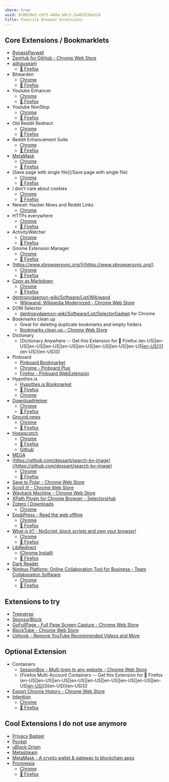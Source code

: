 ```yaml
---
share: true
uuid: 810020e2-c875-440a-b0c3-2a48333da314
title: Favorite Browser Extensions
---
```

## Core Extensions / Bookmarklets

* [BypassPaywall](/BypassPaywall)
* [ZenHub for GitHub - Chrome Web Store](https://chrome.google.com/webstore/detail/zenhub-for-github/ogcgkffhplmphkaahpmffcafajaocjbd)
* [adnauseam](https://adnauseam.io/)
  * [🦊 Firefox](https://addons.mozilla.org/en-US/firefox/addon/adnauseam/)
* Bitwarden
  * [Chrome](https://chrome.google.com/webstore/detail/bitwarden-free-password-m/nngceckbapebfimnlniiiahkandclblb)
  * [🦊 Firefox](https://addons.mozilla.org/en-US/firefox/addon/bitwarden-password-manager/)
* Youtube Enhancer
  * [Chrome](https://chrome.google.com/webstore/detail/enhancer-for-youtube/ponfpcnoihfmfllpaingbgckeeldkhle)
  * [🦊 Firefox](https://addons.mozilla.org/en-US/firefox/addon/enhancer-for-youtube/)
* Youtube NonStop
  * [Chrome](https://chrome.google.com/webstore/detail/youtube-nonstop/nlkaejimjacpillmajjnopmpbkbnocid)
  * [🦊 Firefox](https://addons.mozilla.org/en-US/firefox/addon/youtube-nonstop/)
* Old Reddit Redirect
  * [Chrome](https://chrome.google.com/webstore/detail/old-reddit-redirect/dneaehbmnbhcippjikoajpoabadpodje)
  * [🦊 Firefox](https://addons.mozilla.org/en-US/firefox/addon/old-reddit-redirect/)
* Reddit Enhancement Suite
  * [Chrome](https://chrome.google.com/webstore/detail/reddit-enhancement-suite/kbmfpngjjgdllneeigpgjifpgocmfgmb)
  * [🦊 Firefox](https://addons.mozilla.org/en-US/firefox/addon/reddit-enhancement-suite/)
* [MetaMask](https://metamask.io/download.html)
  * [Chrome](https://chrome.google.com/webstore/detail/metamask/nkbihfbeogaeaoehlefnkodbefgpgknn?hl=en)
  * [🦊 Firefox](https://addons.mozilla.org/en-US/firefox/addon/ether-metamask/)
* [Save page with single file](/Save page with single file)
	* [Chrome](https://chrome.google.com/webstore/detail/singlefile/mpiodijhokgodhhofbcjdecpffjipkle)
	* [🦊 Firefox](https://addons.mozilla.org/en-US/firefox/addon/single-file/)
* I don't care about cookies
  * [Chrome](https://chrome.google.com/webstore/detail/i-dont-care-about-cookies/fihnjjcciajhdojfnbdddfaoknhalnja)
  * [🦊 Firefox](https://addons.mozilla.org/en-US/firefox/addon/i-dont-care-about-cookies/)
* Newsit: Hacker News and Reddit Links
  * [Chrome](https://chrome.google.com/webstore/detail/newsit-hacker-news-and-re/nngjdplpkehilhcinpccdbkjaknkkifl)
* HTTPs everywhere
  * [Chrome](https://chrome.google.com/webstore/detail/https-everywhere/gcbommkclmclpchllfjekcdonpmejbdp)
  * [🦊 Firefox](https://addons.mozilla.org/en-US/firefox/addon/newsit-hnews-and-reddit-links/)
* ActivityWatcher
  * [Chrome](https://chrome.google.com/webstore/detail/activitywatch-web-watcher/nglaklhklhcoonedhgnpgddginnjdadi)
  * [🦊 Firefox](https://addons.mozilla.org/en-US/firefox/addon/aw-watcher-web/)
* Gnome Extension Manager
  * [Chrome](https://chrome.google.com/webstore/detail/gnome-shell-integration/gphhapmejobijbbhgpjhcjognlahblep/)
  * [🦊 Firefox](https://addons.mozilla.org/en-US/firefox/addon/gnome-shell-integration/)
* [https://www.xbrowsersync.org/](/https://www.xbrowsersync.org/)
  * [Chrome](https://chrome.google.com/webstore/detail/xbrowsersync/lcbjdhceifofjlpecfpeimnnphbcjgnc)
  * [🦊 Firefox](https://addons.mozilla.org/en-GB/firefox/addon/xbs/)
* [Copy as Markdown](https://github.com/yorkxin/copy-as-markdown)
  * [Chrome](https://chrome.google.com/webstore/detail/copy-as-markdown/fkeaekngjflipcockcnpobkpbbfbhmdn?hl=en)
  * [🦊 Firefox](https://github.com/yorkxin/copy-as-markdown)
* [dentropydaemon-wiki/Software/List/Wikiwand](/dentropydaemon-wiki/Software/List/Wikiwand)
	* [Wikiwand: Wikipedia Modernized - Chrome Web Store](https://chrome.google.com/webstore/detail/wikiwand-wikipedia-modern/emffkefkbkpkgpdeeooapgaicgmcbolj/related)
* DOM Selector
	* [dentropydaemon-wiki/Software/List/SelectorGadget](/dentropydaemon-wiki/Software/List/SelectorGadget) for Chrome
* Bookmarks clean up
	* Great for deleting duplicate bookmarks and empty folders
	* [Bookmarks clean up - Chrome Web Store](https://chrome.google.com/webstore/detail/bookmarks-clean-up/oncbjlgldmiagjophlhobkogeladjijl/related?hl=en)
* Dictionary
  * [Dictionary Anywhere -- Get this Extension for 🦊 Firefox (en-US|[en-US|[en-US|[en-US|[en-US|[en-US|[en-US|[en-US|[en-US|[en-US)](/en-US)]]](en-US)](en-US)]])
* Pinboard
  * [Pinboard Bookmarket](https://pinboard.in/howto/)
  * [Chrome - Pinboard Plus](https://chrome.google.com/webstore/detail/pinboard-plus/mphdppdgoagghpmmhodmfajjlloijnbd)
  * [Firefox - Pinboard WebExtension](https://addons.mozilla.org/en-US/firefox/addon/pinboard-webextension/)
* Hypothes.is
  * [Hypothes.is Bookmarket](https://web.hypothes.is/start/)
  * [🦊 Firefox](https://addons.mozilla.org/en-US/firefox/addon/unofficial-hypothesis)
  * [Chrome](https://chrome.google.com/webstore/detail/hypothesis-web-pdf-annota/bjfhmglciegochdpefhhlphglcehbmek)
* [DownloadHelper](https://www.downloadhelper.net/)
  * [Chrome](https://chrome.google.com/webstore/detail/video-downloadhelper/lmjnegcaeklhafolokijcfjliaokphfk)
  * [🦊 Firefox](https://addons.mozilla.org/en-US/firefox/addon/video-downloadhelper/)
* [Ground.news](https://ground.news/extension)
  * [Chrome](https://chrome.google.com/webstore/detail/ground-news-bias-checker/agleiimpggapjekcdhdjbmegjbbkleie)
  * [🦊 Firefox](https://addons.mozilla.org/en-US/firefox/addon/ground-news-bias-checker/)
* [Hoppscotch](https://hoppscotch.io/)
  * [Chrome](https://chrome.google.com/webstore/detail/hoppscotch-browser-extens/amknoiejhlmhancpahfcfcfhllgkpbld)
  * [🦊 Firefox](https://addons.mozilla.org/en-US/firefox/addon/hoppscotch/)
  * [Github](https://github.com/hoppscotch/hoppscotch)
* [MEGA](https://mega.io/extensions)
* [https://github.com/dessant/search-by-image](/https://github.com/dessant/search-by-image)
  * [Chrome](https://chrome.google.com/webstore/detail/search-by-image/cnojnbdhbhnkbcieeekonklommdnndci)
  * [🦊 Firefox](https://addons.mozilla.org/en-US/firefox/addon/search_by_image/)
* [Save to Polar - Chrome Web Store](https://chrome.google.com/webstore/detail/save-to-polar/jkfdkjomocoaljglgddnmhcbolldcafd)
* [Scroll it! - Chrome Web Store](https://chrome.google.com/webstore/detail/scroll-it/nlndoolndemidhlomaokpfbicfnjeeed)
* [Wayback Machine - Chrome Web Store](https://chrome.google.com/webstore/detail/wayback-machine/fpnmgdkabkmnadcjpehmlllkndpkmiak)
* [XPath Plugin for Chrome Browser - SelectorsHub](https://selectorshub.com/selectorshub/)
* [Zotero | Downloads](https://www.zotero.org/download/)
  * [Chrome](https://chrome.google.com/webstore/detail/zotero-connector/ekhagklcjbdpajgpjgmbionohlpdbjgc)
* [EpubPress - Read the web offline](https://epub.press/)
  * [Chrome](https://chrome.google.com/webstore/detail/epubpress-read-the-web-of/pnhdnpnnffpijjbnhnipkehhibchdeok)
  * [🦊 Firefox](https://addons.mozilla.org/en-US/firefox/addon/epub-read-the-web-offline/)
* [What is it? - NoScript: block scripts and own your browser!](https://noscript.net/)
	* [Chrome](https://chrome.google.com/webstore/detail/noscript/doojmbjmlfjjnbmnoijecmcbfeoakpjm/)
	* [🦊 Firefox](https://addons.mozilla.org/en-US/firefox/addon/noscript/)
* [LibRedirect](https://libredirect.github.io/index.html)
	* [lChrome Installt](https://github.com/libredirect/libredirect/blob/master/chromium.md)
	* [🦊 Firefox](https://addons.mozilla.org/en-US/firefox/addon/libredirect/)
* [Dark Reader](https://darkreader.org/)
* [Nimbus Platform: Online Collaboration Tool for Business - Team Collaboration Software](https://nimbusweb.me/)
	* [Chrome](https://chrome.google.com/webstore/detail/nimbus-screenshot-screen/bpconcjcammlapcogcnnelfmaeghhagj/related)
	* [🦊 Firefox](https://addons.mozilla.org/en-US/firefox/addon/nimbus-screenshot/)

## Extensions to try

* [Treeverse](https://treeverse.app/)
* [SponsorBlock](https://sponsor.ajay.app/)
* [GoFullPage - Full Page Screen Capture - Chrome Web Store](https://chrome.google.com/webstore/detail/gofullpage-full-page-scre/fdpohaocaechififmbbbbbknoalclacl)
* [BlockTube - Chrome Web Store](https://chrome.google.com/webstore/detail/blocktube/bbeaicapbccfllodepmimpkgecanonai)
* [Unhook - Remove YouTube Recommended Videos and More](https://unhook.app/)

## Optional Extension
* Containers
  * [SessionBox - Multi login to any website - Chrome Web Store](https://chrome.google.com/webstore/detail/sessionbox-multi-login-to/megbklhjamjbcafknkgmokldgolkdfig)
  * [Firefox Multi-Account Containers -- Get this Extension for 🦊 Firefox (en-US|[en-US|[en-US|[en-US|[en-US|[en-US|[en-US|[en-US|[en-US|[en-US)](/en-US)]]](en-US)](en-US)]])
* [Export Chrome History - Chrome Web Store](https://chrome.google.com/webstore/detail/export-chrome-history/dihloblpkeiddiaojbagoecedbfpifdj/related)
* [Intention](https://www.getintention.com/)
  * [Chrome](https://chrome.google.com/webstore/detail/intention/dladanhaondcgpahgiflodhckhoeohoe)
  * [🦊 Firefox](https://addons.mozilla.org/en-US/firefox/addon/intention/)

## Cool Extensions I do not use anymore
* [Privacy Badger](https://privacybadger.org/)
* [Pocket](https://getpocket.com/)
* [uBlock Origin](https://github.com/gorhill/uBlock)
* [Metastream](https://getmetastream.com/)
* [MetaMask - A crypto wallet & gateway to blockchain apps](https://metamask.io/)
* [Promnesia](https://beepb00p.xyz/promnesia.html)
  * [Chrome](https://chrome.google.com/webstore/detail/promnesia/kdmegllpofldcpaclldkopnnjjljoiio)
  * [🦊 Firefox](https://addons.mozilla.org/en-US/firefox/addon/promnesia/)